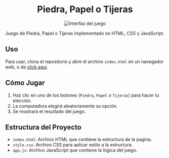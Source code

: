# <h1 align="center">Piedra, Papel o Tijeras</h1>

<p align="center">
  <img src="https://ibb.co/4fCPXpQ" alt="Interfaz del juego">
</p>

Juego de Piedra, Papel o Tijeras implementado en HTML, CSS y JavaScript.

## Uso

Para usar, clona el repositorio y abre el archivo `index.html` en un navegador web, o da [click aqui](https://rock-paper-scissors-gamejs.vercel.app/).

## Cómo Jugar

1. Haz clic en uno de los botones (`Piedra`, `Papel` o `Tijeras`) para hacer tu elección.
2. La computadora elegirá aleatoriamente su opción.
3. Se mostrará el resultado del juego.

## Estructura del Proyecto

- `index.html`: Archivo HTML que contiene la estructura de la pagina.
- `style.css`: Archivo CSS para aplicar estilo a la estructura.
- `app.js`: Archivo JavaScript que contiene la lógica del juego.

